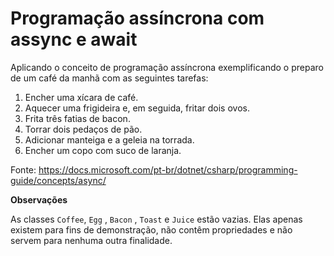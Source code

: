 # Programação assíncrona com assync e await

Aplicando o conceito de programação assíncrona exemplificando o preparo de um café da manhã com as seguintes tarefas:

1. Encher uma xícara de café.
2. Aquecer uma frigideira e, em seguida, fritar dois ovos.
3. Frita três fatias de bacon.
4. Torrar dois pedaços de pão.
5. Adicionar manteiga e a geleia na torrada.
6. Encher um copo com suco de laranja.



Fonte: https://docs.microsoft.com/pt-br/dotnet/csharp/programming-guide/concepts/async/

**Observações**

As classes ``Coffee``, ``Egg`` , ``Bacon`` , ``Toast`` e ``Juice`` estão vazias. Elas apenas existem para fins de demonstração, não contêm propriedades e não servem para nenhuma outra finalidade.